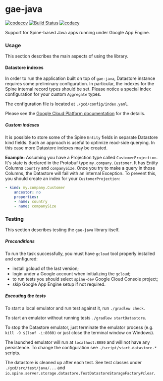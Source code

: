 # gae-java

[![codecov](https://codecov.io/gh/SpineEventEngine/gae-java/branch/master/graph/badge.svg)](https://codecov.io/gh/SpineEventEngine/gae-java)
[![Build Status](https://travis-ci.org/SpineEventEngine/gae-java.svg?branch=master)](https://travis-ci.org/SpineEventEngine/gae-java)
[![codacy](https://api.codacy.com/project/badge/Grade/fe24ec78520943afa038336d45db4513)](https://www.codacy.com/app/SpineEventEngine/gae-java?utm_source=github.com&amp;utm_medium=referral&amp;utm_content=SpineEventEngine/gae-java&amp;utm_campaign=Badge_Grade)

Support for Spine-based Java apps running under Google App Engine.

### Usage

This section describes the main aspects of using the library.

#### Datastore indexes

In order to run the application built on top of `gae-java`, Datastore instance requires some 
preliminary configuration. In particular, the indexes for the Spine internal record types should 
be set. Please notice a special index configuration for your custom `Aggregate` types.

The configuration file is located at `./gcd/config/index.yaml`. 

Please see the [Google Cloud Platform documentation](https://cloud.google.com/datastore/docs/tools/indexconfig)
for the details.

##### Custom indexes

It is possible to store some of the Spine `Entity` fields in separate Datastore kind fields. 
Such an approach is useful to optimize read-side querying. In this case more Datastore indexes may
 be created.

__Example:__
Assuming you have a Projection type called `CustomerProjection`. It's state is declared in 
the Protobuf type `my.company.Customer`. It has Entity Columns `country` and
`companySize`. Once you try to make a query in those Columns, the Datastore will fail with 
an internal Exception. To prevent this, you should create an index for your `CustomerProjection`:
```yaml
- kind: my.company.Customer
    ancestor: no
    properties:
    - name: country
    - name: companySize
```

### Testing

This section describes testing the `gae-java` library itself.

##### Preconditions

To run the task successfully, you must have `gcloud` tool properly installed and configured: 
 - install gcloud of the last version;
 - login under a Google account when initializing the `gcloud`;
 - to run tests you should select `spine-dev` Google Cloud Console project;
 - skip Google App Engine setup if not required.


##### Executing the tests

To start a local emulator and run test against it, run `./gradlew check`.

To start an emulator without running tests `./gradlew startDatastore`.

To stop the Datastore emulator, just terminate the emulator process (e.g. `kill -9 $(lsof -i:8080)` or just close the terminal window on Windows).

The launched emulator will run at `localhost:8080` and will not have any persistence.
To change the configuration see `./script/start-datastore.*` scripts.

The datastore is cleaned up after each test.
See test classes under `./gcd/src/test/java/...` and `io.spine.server.storage.datastore.TestDatastoreStorageFactory#clear`.
